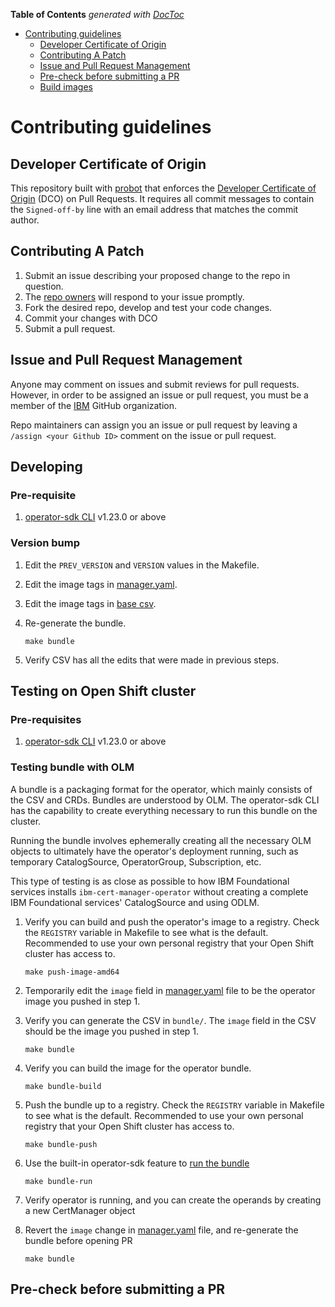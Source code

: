 <!-- START doctoc generated TOC please keep comment here to allow auto update -->
<!-- DON'T EDIT THIS SECTION, INSTEAD RE-RUN doctoc TO UPDATE -->
**Table of Contents**  *generated with [DocToc](https://github.com/thlorenz/doctoc)*

- [Contributing guidelines](#contributing-guidelines)
    - [Developer Certificate of Origin](#developer-certificate-of-origin)
    - [Contributing A Patch](#contributing-a-patch)
    - [Issue and Pull Request Management](#issue-and-pull-request-management)
    - [Pre-check before submitting a PR](#pre-check-before-submitting-a-pr)
    - [Build images](#build-images)

<!-- END doctoc generated TOC please keep comment here to allow auto update -->

# Contributing guidelines

## Developer Certificate of Origin

This repository built with [probot](https://github.com/probot/probot) that enforces the [Developer Certificate of Origin](https://developercertificate.org/) (DCO) on Pull Requests. It requires all commit messages to contain the `Signed-off-by` line with an email address that matches the commit author.

## Contributing A Patch

1. Submit an issue describing your proposed change to the repo in question.
1. The [repo owners](OWNERS) will respond to your issue promptly.
1. Fork the desired repo, develop and test your code changes.
1. Commit your changes with DCO
1. Submit a pull request.

## Issue and Pull Request Management

Anyone may comment on issues and submit reviews for pull requests. However, in
order to be assigned an issue or pull request, you must be a member of the
[IBM](https://github.com/ibm) GitHub organization.

Repo maintainers can assign you an issue or pull request by leaving a
`/assign <your Github ID>` comment on the issue or pull request.

## Developing

### Pre-requisite

1. [operator-sdk CLI](https://github.com/operator-framework/operator-sdk) v1.23.0 or above

### Version bump

1. Edit the `PREV_VERSION` and `VERSION` values in the Makefile.
1. Edit the image tags in [manager.yaml](config/manager/manager.yaml).
1. Edit the image tags in [base csv](config/manifests/bases/ibm-cert-manager-operator.clusterserviceversion.yaml).
1. Re-generate the bundle.

    ```
    make bundle
    ```

1. Verify CSV has all the edits that were made in previous steps.

## Testing on Open Shift cluster

### Pre-requisites

1. [operator-sdk CLI](https://github.com/operator-framework/operator-sdk) v1.23.0 or above

### Testing bundle with OLM

A bundle is a packaging format for the operator, which mainly consists of the CSV and CRDs. Bundles are understood by OLM. The operator-sdk CLI has the capability to create everything necessary to run this bundle on the cluster.

Running the bundle involves ephemerally creating all the necessary OLM objects to ultimately have the operator's deployment running, such as temporary CatalogSource, OperatorGroup, Subscription, etc.

This type of testing is as close as possible to how IBM Foundational services installs `ibm-cert-manager-operator` without creating a complete IBM Foundational services' CatalogSource and using ODLM.

1. Verify you can build and push the operator's image to a registry. Check the `REGISTRY` variable in Makefile to see what is the default. Recommended to use your own personal registry that your Open Shift cluster has access to.
    
    ```
    make push-image-amd64
    
    ```
1. Temporarily edit the `image` field in [manager.yaml](config/manager/manager.yaml) file to be the operator image you pushed in step 1.
1. Verify you can generate the CSV in `bundle/`. The `image` field in the CSV should be the image you pushed in step 1.
    
    ```
    make bundle
    ```

1. Verify you can build the image for the operator bundle.
    
    ```
    make bundle-build
    ```

1. Push the bundle up to a registry. Check the `REGISTRY` variable in Makefile to see what is the default. Recommended to use your own personal registry that your Open Shift cluster has access to.
   
    ```
    make bundle-push
    ```

1. Use the built-in operator-sdk feature to [run the bundle](https://sdk.operatorframework.io/docs/olm-integration/tutorial-bundle/#deploying-an-operator-with-olm)
    
    ```
    make bundle-run
    ```

1. Verify operator is running, and you can create the operands by creating a new CertManager object
1. Revert the `image` change in [manager.yaml](config/manager/manager.yaml) file, and re-generate the bundle before opening PR
    
    ```
    make bundle
    ```


## Pre-check before submitting a PR
